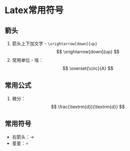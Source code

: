 # Latex常用符号

## 箭头

1. 箭头上下加文字 - `\xrightarrow[down]{up}`
   $$
   \xrightarrow[down]{up}
   $$
2. 常用单位 - 埃：
   $$
   \overset{\circ}{A}
   $$

## 常用公式

1. 微分：
   $$
   \frac{\textrm{d}}{\textrm{d}}
   $$

## 常用符号

* 右箭头：→
* 星星：⭐
